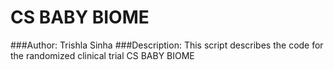 # CS BABY BIOME
###Author: Trishla Sinha
###Description: This script describes the code for the randomized clinical trial CS BABY BIOME


